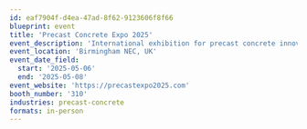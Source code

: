 ```yaml
---
id: eaf7904f-d4ea-47ad-8f62-9123606f8f66
blueprint: event
title: 'Precast Concrete Expo 2025'
event_description: 'International exhibition for precast concrete innovation'
event_location: 'Birmingham NEC, UK'
event_date_field:
  start: '2025-05-06'
  end: '2025-05-08'
event_website: 'https://precastexpo2025.com'
booth_number: '310'
industries: precast-concrete
formats: in-person
---
```

